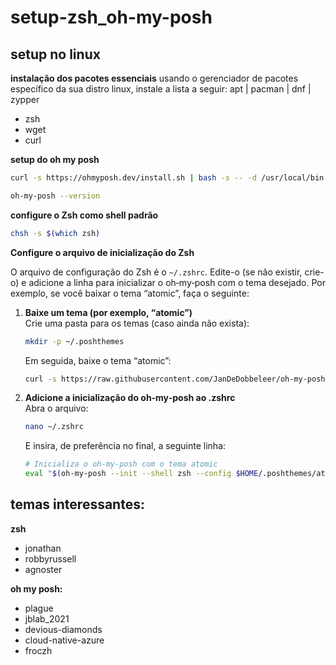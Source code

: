 # setup-zsh_oh-my-posh

## setup no linux

**instalação dos pacotes essenciais**
usando o gerenciador de pacotes específico da sua distro linux, instale a lista a seguir:
apt | pacman | dnf | zypper

- zsh
- wget
- curl

**setup do oh my posh**

```bash
curl -s https://ohmyposh.dev/install.sh | bash -s -- -d /usr/local/bin
```

```bash
oh-my-posh --version
```

**configure o Zsh como shell padrão**

```bash
chsh -s $(which zsh)
```

 **Configure o arquivo de inicialização do Zsh**

O arquivo de configuração do Zsh é o `~/.zshrc`. Edite-o (se não existir, crie-o) e adicione a linha para inicializar o oh‑my‑posh com o tema desejado. Por exemplo, se você baixar o tema “atomic”, faça o seguinte:

1. **Baixe um tema (por exemplo, “atomic”)**  
    Crie uma pasta para os temas (caso ainda não exista):
    
    ```bash
    mkdir -p ~/.poshthemes
    ```
    
    Em seguida, baixe o tema “atomic”:
    
    ```bash
    curl -s https://raw.githubusercontent.com/JanDeDobbeleer/oh-my-posh/main/themes/atomic.omp.json -o ~/.poshthemes/atomic.omp.json
    ```
    
2. **Adicione a inicialização do oh‑my‑posh ao .zshrc**  
    Abra o arquivo:
    
    ```bash
    nano ~/.zshrc
    ```
    
    E insira, de preferência no final, a seguinte linha:
    
    ```bash
    # Inicializa o oh‑my‑posh com o tema atomic
    eval "$(oh-my-posh --init --shell zsh --config $HOME/.poshthemes/atomic.omp.json)"
    ```

## temas interessantes:

**zsh**
- jonathan
- robbyrussell
- agnoster

**oh my posh:**
- plague
- jblab_2021
- devious-diamonds
- cloud-native-azure
- froczh
